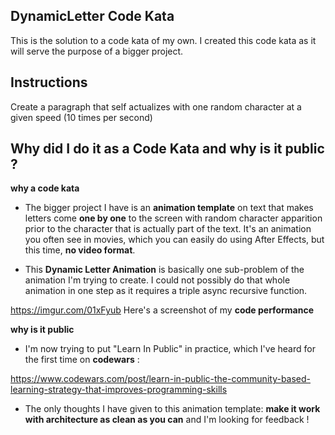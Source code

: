 ## DynamicLetter Code Kata

This is the solution to a code kata of my own.
I created this code kata as it will serve the purpose of a bigger project.

## Instructions

Create a paragraph that self actualizes with one random character at a given speed (10 times per second)

## Why did I do it as a Code Kata and why is it public ?

**why a code kata**

- The bigger project I have is an **animation template** on text that makes letters come **one by one** to the screen with random character apparition prior to the character that is actually part of the text. It's an animation you often see in movies, which you can easily do using After Effects, but this time, **no video format**.

- This **Dynamic Letter Animation** is basically one sub-problem of the animation I'm trying to create. I could not possibly do that whole animation in one step as it requires a triple async recursive function.

https://imgur.com/01xFyub Here's a screenshot of my **code performance**

**why is it public**

- I'm now trying to put "Learn In Public" in practice, which I've heard for the first time on **codewars** :

https://www.codewars.com/post/learn-in-public-the-community-based-learning-strategy-that-improves-programming-skills

- The only thoughts I have given to this animation template: **make it work with architecture as clean as you can** and I'm looking for feedback !
